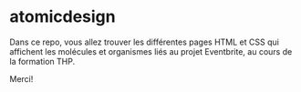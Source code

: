 # atomicdesign
Dans ce repo, vous allez trouver les différentes pages HTML et CSS qui affichent les molécules et organismes liés au projet Eventbrite, au cours de la formation THP.

Merci!
